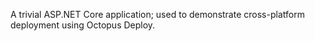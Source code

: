 A trivial ASP.NET Core application; used to demonstrate cross-platform deployment using Octopus Deploy. 
